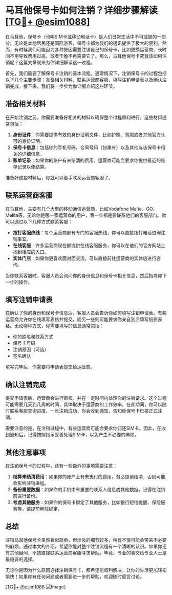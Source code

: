 # 马耳他保号卡如何注销？详细步骤解读[[TG💪+ @esim1088](https://t.me/s/esim1088)]

在马耳他，保号卡（也叫SIM卡或移动电话卡）是人们日常生活中不可或缺的一部分。无论是本地居民还是国际游客，保号卡都为我们的通讯提供了极大的便利。然而，有时候我们可能因为各种原因需要注销自己的保号卡，比如更换运营商、长时间不用导致费用过高，或者干脆不再需要它了。那么，马耳他保号卡究竟该如何注销呢？这篇文章就来为你详细解读这一过程。

首先，我们需要了解保号卡注销的基本流程。通常情况下，注销保号卡的过程包括以下几个主要步骤：准备相关材料、联系运营商客服、填写注销申请表以及确认注销完成。接下来，我们将一步步为你详细介绍这些环节。

## 准备相关材料

在开始注销之前，你需要准备好相关的材料以确保整个过程顺利进行。这些材料通常包括：

1. **身份证件**：你需要提供有效的身份证明文件，比如护照、驾照或者其他官方认可的身份证明。
2. **保号卡信息**：包括你的手机号码、合同号码（如果有）以及其他与该保号卡相关的详细信息。
3. **账单记录**：如果你的账户有未结清的费用，运营商可能会要求你提供最近的账单记录以便结算。

准备好这些材料后，你就可以着手联系运营商客服了。

## 联系运营商客服

在马耳他，主要有几个大型的移动通信运营商，比如Vodafone Malta、GO、Melita等。无论你是哪一家运营商的用户，第一步都是要联系他们的客服部门。你可以通过以下几种方式联系客服：

- **拨打客服热线**：每个运营商都有专门的客服热线，你可以直接拨打电话咨询注销事宜。
- **在线客服**：许多运营商现在都提供在线客服服务，你可以在他们的官方网站上找到相应的入口。
- **实体门店**：如果你更喜欢面对面交流，可以直接前往运营商的实体店进行咨询。

当你联系客服时，客服人员会询问你的身份信息和保号卡相关信息，然后指导你下一步的操作。

## 填写注销申请表

在确认了你的身份和保号卡信息后，客服人员会告诉你如何填写注销申请表。有些运营商允许你在线填写表格并提交，而另一些则可能要求你亲自到店填写纸质表格。无论哪种方式，你需要填写的信息通常包括：

- 你的姓名和联系方式
- 保号卡号码
- 注销原因（可选）
- 签名确认

填写完毕后，你需要将申请表提交给运营商。

## 确认注销完成

提交申请表后，运营商会进行审核，并在一定时间内处理你的注销请求。这个过程可能需要几天到几周的时间，具体取决于运营商的工作效率。在此期间，你可以随时联系客服查询进度。一旦注销成功，你会收到通知，告知你保号卡已被正式注销。

需要注意的是，在注销过程中，有些运营商可能会要求你归还SIM卡。因此，在收到通知后，记得按照指示妥善处理SIM卡，以免产生不必要的麻烦。

## 其他注意事项

在注销保号卡的过程中，还有一些额外的事项需要注意：

1. **结算未结清费用**：如果你的账户上有未支付的费用，务必提前结清，否则可能会影响注销进程。
2. **备份重要数据**：如果你的手机中有重要的联系人信息或其他数据，记得在注销前进行备份。
3. **考虑其他服务**：如果你的保号卡绑定了其他服务，比如银行短信提醒、保险服务等，请提前解除绑定。

## 总结

注销马耳他保号卡虽然看似简单，但涉及的细节较多，稍有不慎可能会带来不必要的麻烦。通过本文的介绍，希望你能对整个注销流程有一个清晰的认识。如果你还有其他疑问，不妨直接联系运营商客服寻求帮助。毕竟，专业的事交给专业人士是最稳妥的选择。

无论你是因为什么原因选择注销保号卡，都希望能顺利解决，让你的生活更加轻松愉快！如果你有任何问题或者需要进一步的帮助，欢迎随时留言讨论。

[[TG💪+ @esim1088](https://t.me/s/esim1088) ![Image](https://i.postimg.cc/4NQfJmqS/Snipaste-2025-05-13-00-14-12.png)]